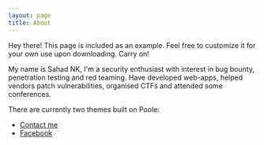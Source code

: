 ```yaml
---
layout: page
title: About
---
```


<p class="message">
  Hey there! This page is included as an example. Feel free to customize it for your own use upon downloading. Carry on!
</p>

My name is Sahad NK, I'm a security enthusiast with interest in bug bounty, penetration testing and red teaming. Have developed  web-apps, helped vendors patch vulnerabilities, organised CTFs and attended some conferences.

There are currently two themes built on Poole:

* [Contact me](sahad2nd@gmail.com)
* [Facebook](https://facebook.com/sahad.nk.nk/)

